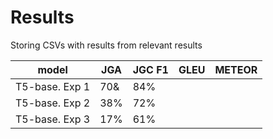 # Results

Storing CSVs with results from relevant results

| model          | JGA | JGC F1 | GLEU | METEOR |
|----------------|-----|--------|------|--------|
| T5-base. Exp 1 | 70& | 84%    |      |        |
| T5-base. Exp 2 | 38% | 72%    |      |        |
| T5-base. Exp 3 | 17% | 61%    |      |        |
